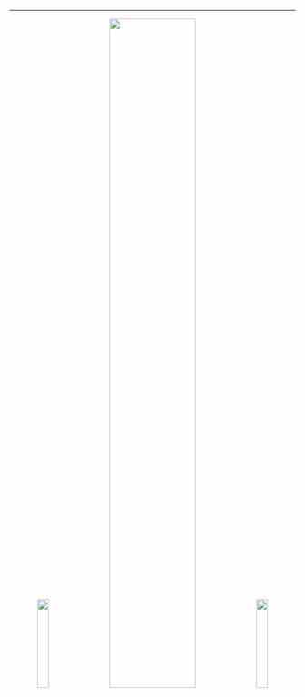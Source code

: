 
---

<div align="center">
  <img width="20%" src="https://static.vecteezy.com/system/resources/thumbnails/009/665/322/small/cute-kitty-cat-family-greeting-cartoon-element-png.png" />
  <img width="55%" src="https://github-readme-stats.vercel.app/api/top-langs?username=4ndy1e&layout=donut&langs_count=8&card_width=320&hide=HLSL,ShaderLab&hide_progress=true&theme=algolia" />
  <img width="20%" src="https://pngfre.com/wp-content/uploads/cat-91-991x1024.png" />
</div>



<!--
**4ndy1e/4ndy1e** is a ✨ _special_ ✨ repository because its `README.md` (this file) appears on your GitHub profile.

Here are some ideas to get you started:

- 🔭 I’m currently working on ...
- 🌱 I’m currently learning ...
- 👯 I’m looking to collaborate on ...
- 🤔 I’m looking for help with ...
- 💬 Ask me about ...
- 📫 How to reach me: ...
- 😄 Pronouns: ...
- ⚡ Fun fact: ...
-->
